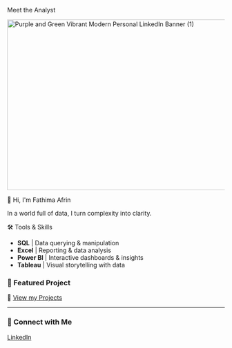 Meet the Analyst 
  
<img width="1584" height="396" alt="Purple and Green Vibrant Modern Personal LinkedIn Banner (1)" src="https://github.com/user-attachments/assets/05b1d928-8030-4706-9760-f8299c603e40" />


 👋 Hi, I'm Fathima Afrin

In a world full of data, I turn complexity into clarity.



 🛠️ Tools & Skills  
- **SQL** | Data querying & manipulation  
- **Excel** | Reporting & data analysis  
- **Power BI** | Interactive dashboards & insights  
- **Tableau** | Visual storytelling with data  



### 📂 Featured Project  
🔗 [View my Projects](https://github.com/Afrinharris12?tab=repositories)

---

### 🔗 Connect with Me  
[LinkedIn](https://www.linkedin.com/in/fathima-afrin)
